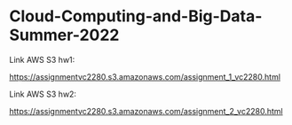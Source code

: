 # Cloud-Computing-and-Big-Data-Summer-2022

Link AWS S3 hw1:

https://assignmentvc2280.s3.amazonaws.com/assignment_1_vc2280.html

Link AWS S3 hw2:

https://assignmentvc2280.s3.amazonaws.com/assignment_2_vc2280.html
